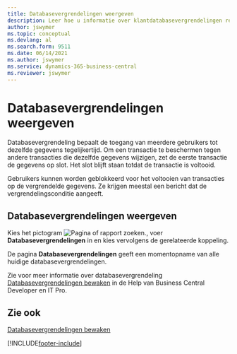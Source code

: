 ```yaml
---
title: Databasevergrendelingen weergeven
description: Leer hoe u informatie over klantdatabasevergrendelingen rechtstreeks vanuit de clientinterface in Business Central kunt bekijken.
author: jswymer
ms.topic: conceptual
ms.devlang: al
ms.search.form: 9511
ms.date: 06/14/2021
ms.author: jswymer
ms.service: dynamics-365-business-central
ms.reviewer: jswymer
---
```

# <a name="viewing-database-locks"></a>Databasevergrendelingen weergeven

Databasevergrendeling bepaalt de toegang van meerdere gebruikers tot dezelfde gegevens tegelijkertijd. Om een transactie te beschermen tegen andere transacties die dezelfde gegevens wijzigen, zet de eerste transactie de gegevens op slot. Het slot blijft staan totdat de transactie is voltooid.

Gebruikers kunnen worden geblokkeerd voor het voltooien van transacties op de vergrendelde gegevens. Ze krijgen meestal een bericht dat de vergrendelingsconditie aangeeft.

## <a name="to-view-database-locks"></a>Databasevergrendelingen weergeven

Kies het pictogram ![Pagina of rapport zoeken.](media/ui-search/search_small.png "Pictogram Pagina of rapport zoeken"), voer **Databasevergrendelingen** in en kies vervolgens de gerelateerde koppeling.

De pagina **Databasevergrendelingen** geeft een momentopname van alle huidige databasevergrendelingen.

Zie voor meer informatie over databasevergrendeling [Databasevergrendelingen bewaken](/dynamics365/business-central/dev-itpro/administration/monitor-database-locks) in de Help van Business Central Developer en IT Pro.

## <a name="see-also"></a>Zie ook

[Databasevergrendelingen bewaken](/dynamics365/business-central/dev-itpro/administration/monitor-database-locks) 


[!INCLUDE[footer-include](includes/footer-banner.md)]
